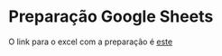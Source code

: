# Preparação Google Sheets

O link para o excel com a preparação é [este](https://docs.google.com/spreadsheets/d/18RiFyfFF6CDo1Xrc14K6g4-UWW05xASzFyCxZMkzuCQ/edit?usp=sharing)

 
